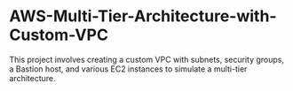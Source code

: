 # AWS-Multi-Tier-Architecture-with-Custom-VPC
This project involves creating a custom VPC with subnets, security groups, a Bastion host, and various EC2 instances to simulate a multi-tier architecture.
